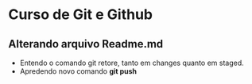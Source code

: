 # Curso de Git e Github


## Alterando arquivo Readme.md

* Entendo o comando git retore, tanto em changes quanto em staged.
* Apredendo novo comando **git push**

